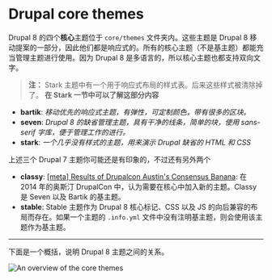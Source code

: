 # Drupal core themes

Drupal 8 的四个**核心**主题位于 `core/themes` 文件夹内。这些主题是 Drupal 8 移动提案的一部分，因此他们都是响应式的。所有的核心主题（不是基主题）都能充当管理主题进行使用。因为 Drupal 8 是多语言的，所以核心主题也都支持双向文字。

> **注：** Stark 主题中有一个用于响应式布局的样式表。后来这些样式被清除掉了。 **在 Stark 一节中可以了解这部分内容**

- **bartik**: *移动优先的响应式主题，有弹性，可定制颜色，带有很多的区块。*
- **seven**: *Drupal 8 的缺省管理主题，具有干净的线条，简单的块，使用 sans-serif 字库，便于管理工作的进行。*
- **stark**: *一个几乎没有样式的主题，用来演示 Drupal 缺省的 HTML 和 CSS*

上述三个 Drupal 7 主题你可能还是有印象的，不过还有另外两个

- **classy**: [[meta] Results of Drupalcon Austin's Consensus Banana](https://www.drupal.org/node/2289511): 在 2014 年的奥斯汀 DrupalCon 中，认为需要在核心中加入新的主题。Classy 是 Seven 以及 Bartik 的基主题。
- **stable**: Stable 主题作为 Drupal 8 核心标记、CSS 以及 JS 的向后兼容的布局而存在。如果一个主题的 `.info.yml` 文件中没有注明基主题，则会使用该主题作为基主题。
----

下面是一个概括，说明 Drupal 8 主题之间的关系。

![An overview of the core themes](../img/theme-overview.png)
